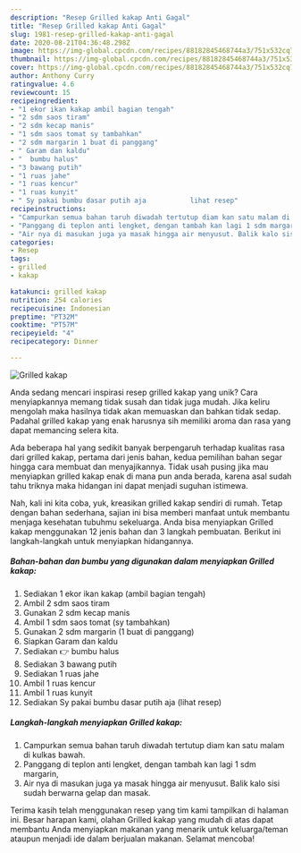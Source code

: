 ```yaml
---
description: "Resep Grilled kakap Anti Gagal"
title: "Resep Grilled kakap Anti Gagal"
slug: 1981-resep-grilled-kakap-anti-gagal
date: 2020-08-21T04:36:48.298Z
image: https://img-global.cpcdn.com/recipes/88182845468744a3/751x532cq70/grilled-kakap-foto-resep-utama.jpg
thumbnail: https://img-global.cpcdn.com/recipes/88182845468744a3/751x532cq70/grilled-kakap-foto-resep-utama.jpg
cover: https://img-global.cpcdn.com/recipes/88182845468744a3/751x532cq70/grilled-kakap-foto-resep-utama.jpg
author: Anthony Curry
ratingvalue: 4.6
reviewcount: 15
recipeingredient:
- "1 ekor ikan kakap ambil bagian tengah"
- "2 sdm saos tiram"
- "2 sdm kecap manis"
- "1 sdm saos tomat sy tambahkan"
- "2 sdm margarin 1 buat di panggang"
- " Garam dan kaldu"
- "  bumbu halus"
- "3 bawang putih"
- "1 ruas jahe"
- "1 ruas kencur"
- "1 ruas kunyit"
- " Sy pakai bumbu dasar putih aja           lihat resep"
recipeinstructions:
- "Campurkan semua bahan taruh diwadah tertutup diam kan satu malam di kulkas bawah."
- "Panggang di teplon anti lengket, dengan tambah kan lagi 1 sdm margarin,"
- "Air nya di masukan juga ya masak hingga air menyusut. Balik kalo sisi sudah berwarna gelap dan masak."
categories:
- Resep
tags:
- grilled
- kakap

katakunci: grilled kakap 
nutrition: 254 calories
recipecuisine: Indonesian
preptime: "PT32M"
cooktime: "PT57M"
recipeyield: "4"
recipecategory: Dinner

---
```



![Grilled kakap](https://img-global.cpcdn.com/recipes/88182845468744a3/751x532cq70/grilled-kakap-foto-resep-utama.jpg)

Anda sedang mencari inspirasi resep grilled kakap yang unik? Cara menyiapkannya memang tidak susah dan tidak juga mudah. Jika keliru mengolah maka hasilnya tidak akan memuaskan dan bahkan tidak sedap. Padahal grilled kakap yang enak harusnya sih memiliki aroma dan rasa yang dapat memancing selera kita.



Ada beberapa hal yang sedikit banyak berpengaruh terhadap kualitas rasa dari grilled kakap, pertama dari jenis bahan, kedua pemilihan bahan segar hingga cara membuat dan menyajikannya. Tidak usah pusing jika mau menyiapkan grilled kakap enak di mana pun anda berada, karena asal sudah tahu triknya maka hidangan ini dapat menjadi suguhan istimewa.


Nah, kali ini kita coba, yuk, kreasikan grilled kakap sendiri di rumah. Tetap dengan bahan sederhana, sajian ini bisa memberi manfaat untuk membantu menjaga kesehatan tubuhmu sekeluarga. Anda bisa menyiapkan Grilled kakap menggunakan 12 jenis bahan dan 3 langkah pembuatan. Berikut ini langkah-langkah untuk menyiapkan hidangannya.

<!--inarticleads1-->

##### Bahan-bahan dan bumbu yang digunakan dalam menyiapkan Grilled kakap:

1. Sediakan 1 ekor ikan kakap (ambil bagian tengah)
1. Ambil 2 sdm saos tiram
1. Gunakan 2 sdm kecap manis
1. Ambil 1 sdm saos tomat (sy tambahkan)
1. Gunakan 2 sdm margarin (1 buat di panggang)
1. Siapkan  Garam dan kaldu
1. Sediakan  👉 bumbu halus
1. Sediakan 3 bawang putih
1. Sediakan 1 ruas jahe
1. Ambil 1 ruas kencur
1. Ambil 1 ruas kunyit
1. Sediakan  Sy pakai bumbu dasar putih aja           (lihat resep)




<!--inarticleads2-->

##### Langkah-langkah menyiapkan Grilled kakap:

1. Campurkan semua bahan taruh diwadah tertutup diam kan satu malam di kulkas bawah.
1. Panggang di teplon anti lengket, dengan tambah kan lagi 1 sdm margarin,
1. Air nya di masukan juga ya masak hingga air menyusut. Balik kalo sisi sudah berwarna gelap dan masak.




Terima kasih telah menggunakan resep yang tim kami tampilkan di halaman ini. Besar harapan kami, olahan Grilled kakap yang mudah di atas dapat membantu Anda menyiapkan makanan yang menarik untuk keluarga/teman ataupun menjadi ide dalam berjualan makanan. Selamat mencoba!

